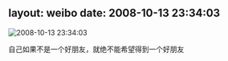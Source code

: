 layout: weibo
date: 2008-10-13 23:34:03
---
<meta name="referrer" content="no-referrer" />

<img src="/images/renren.ico" style="float: left;"/>2008-10-13 23:34:03

自己如果不是一个好朋友，就绝不能希望得到一个好朋友

